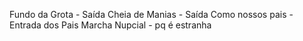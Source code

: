 Fundo da Grota - Saída
Cheia de Manias - Saída
Como nossos pais - Entrada dos Pais
Marcha Nupcial - pq é estranha